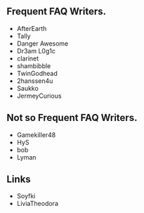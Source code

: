 ## Frequent FAQ Writers.  
- AfterEarth
- Tally
- Danger Awesome
- Dr3am L0g1c
- clarinet
- shambibble
- TwinGodhead
- 2hanssen4u
- Saukko
- JermeyCurious


## Not so Frequent FAQ Writers.
- Gamekiller48
- HyS 
- bob
- Lyman



## Links 
- Soyfki
- LiviaTheodora
